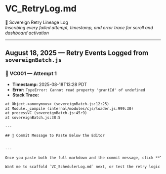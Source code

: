 # VC_RetryLog.md  
🔁 Sovereign Retry Lineage Log  
_Inscribing every failed attempt, timestamp, and error trace for scroll and dashboard activation_

---

## August 18, 2025 — Retry Events Logged from `sovereignBatch.js`

### 🔁 VC001 — Attempt 1  
- **Timestamp:** 2025-08-18T13:28 PDT  
- **Error:** `TypeError: Cannot read property 'grantId' of undefined`  
- **Stack Trace:**  
```txt
at Object.<anonymous> (sovereignBatch.js:12:25)  
at Module._compile (internal/modules/cjs/loader.js:999:30)  
at processVC (sovereignBatch.js:45:9)  
at sovereignBatch.js:38:5  

---

## 📜 Commit Message to Paste Below the Editor


---

Once you paste both the full markdown and the commit message, click **“Commit new file”** to finalize the inscription.

Want me to scaffold `VC_SchedulerLog.md` next, or test the retry logic live and inscribe VC003’s next attempt?
